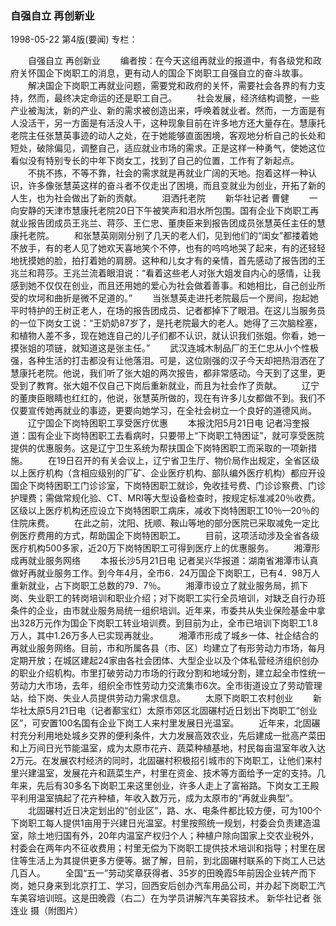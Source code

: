 ### 自强自立  再创新业

1998-05-22
第4版(要闻)
专栏：

　　自强自立  再创新业
　　编者按：在今天这组再就业的报道中，有各级党和政府关怀国企下岗职工的消息，更有动人的国企下岗职工自强自立的奋斗故事。
　　解决国企下岗职工再就业问题，需要党和政府的关怀，需要社会各界的有力支持，然而，最终决定命运的还是职工自己。
　　社会发展，经济结构调整，一些产业被淘汰，新的产业、新的需求被创造出来，呼唤着就业者。然而，一方面是有人没活干，另一方面是有活没人干，这种现象目前在许多地方还大量存在。慧康托老院主任张慧英事迹的动人之处，在于她能够直面困境，客观地分析自己的长处和短处，破除偏见，调整自己，适应就业市场的需求。正是这样一种勇气，使她这位看似没有特别专长的中年下岗女工，找到了自己的位置，工作有了新起点。
　　不挑不拣，不等不靠，社会的需求就是再就业广阔的天地。抱着这样一种认识，许多像张慧英这样的奋斗者不仅走出了困境，而且变就业为创业，开拓了新的人生，也为社会做出了新的贡献。
　　泪洒托老院
　　新华社记者  曹健
　　一向安静的天津市慧康托老院20日下午被笑声和泪水所包围。国有企业下岗职工再就业报告团成员王兆兰、蒋莎、王仁忠、董庚臣来到报告团成员张慧英任主任的慧康托老院。
　　和张慧英刚刚分别了几天的老人们，见到他们的“闺女”都搂着她不放手，有的老人见了她欢天喜地笑个不停，也有的呜呜地哭了起来，有的还轻轻地抚摸她的脸，拍打着她的肩膀。这种和儿女才有的亲情，首先感动了报告团的王兆兰和蒋莎。王兆兰流着眼泪说：“看着这些老人对张大姐发自内心的感情，让我感到她不仅仅在创业，而且还用她的爱心为社会做着善事。和她相比，自己创业所受的坎坷和曲折是微不足道的。”
　　当张慧英走进托老院最后一个房间，抱起她平时特护的王树正老人，在场的报告团成员、记者都掉下了眼泪。在这儿当服务员的一位下岗女工说：“王奶奶87岁了，是托老院最大的老人。她得了三次脑栓塞，和植物人差不多，现在她连自己的儿子们都不认识，就认识我们张姐。你看，她一摸张姐的项链，就知道这是张主任。”
　　武汉连城木制品厂的王仁忠从小个性极强，各种生活的打击都没有让他落泪。可是，这位刚强的汉子今天却把热泪洒在了慧康托老院。他说，我们听了张大姐的两次报告，都非常感动。今天到了这里，更受到了教育。张大姐不仅自己下岗后重新就业，而且为社会作了贡献。
　　辽宁的董庚臣眼睛也红红的，他说，张慧英所做的，现在有许多儿女都做不到。我们不仅要宣传她再就业的事迹，更要向她学习，在全社会树立一个良好的道德风尚。
　　辽宁国企下岗特困职工享受医疗优惠
　　本报沈阳5月21日电 记者冯奎报道：国有企业下岗特困职工去看病时，只要带上“下岗职工特困证”，就可享受医院提供的优惠服务。这是辽宁卫生系统为帮扶国企下岗特困职工而采取的一项新措施。
　　在19日召开的有关会议上，辽宁省卫生厅、物价局作出规定，全省区级以上医疗机构（含相应级别的厂矿、企业医疗机构、部队编外医疗机构）都应开设国企下岗特困职工门诊诊室，下岗特困职工就诊，免收挂号费、门诊诊察费、门诊护理费；需做常规化验、CT、MRI等大型设备检查时，按规定标准减20％收费。区级以上医疗机构还应设立下岗特困职工病床，减收下岗特困职工10％—20％的住院床费。
　　在此之前，沈阳、抚顺、鞍山等地的部分医院已采取减免一定比例医疗费用的方式，帮助国企下岗特困职工。
　　目前，这项活动涉及全省各级医疗机构500多家，近20万下岗特困职工可得到医疗上的优惠服务。
　　湘潭形成再就业服务网络
　　本报长沙5月21日电 记者吴兴华报道：湖南省湘潭市认真做好再就业服务工作。到今年4月，全市6．24万国企下岗职工，已有4．98万人重新就业，占下岗职工总数的79．7％。
　　湘潭市设立了就业服务局，抓下岗、失业职工的转岗培训和职业介绍；对下岗职工实行全员培训，对缺乏自行办班条件的企业，由市就业服务局统一组织培训。近年来，市委共从失业保险基金中拿出328万元作为国企下岗职工转业培训费。到目前为止，全市已培训下岗职工1.8万人，其中1.26万多人已实现再就业。
　　湘潭市形成了城乡一体、社企结合的再就业服务网络。目前，市和所属各县（市、区）均建立了有形劳动力市场，每月定期开放；在城区建起24家由各社会团体、大型企业以及个体私营经济组织创办的职业介绍机构。市里打破劳动力市场的行政分割和地域分割，建立起全市性统一劳动力大市场，去年，组织全市性劳动力交流集市6次。全市街道设立了劳动管理站，给下岗、失业人员提供劳动力需求信息。
　　太原下岗职工农村创业
　　新华社太原5月21日电（记者鄯宝红）太原市郊区北固碾村近日划出下岗职工“创业区”，可安置100名国有企业下岗工人来村里发展日光温室。
　　近年来，北固碾村充分利用地处城乡交界的便利条件，大力发展高效农业，先后建成一批高产菜田和上万间日光节能温室，成为太原市花卉、蔬菜种植基地，村民每亩温室年收入达2万元。在发展农村经济的同时，北固碾村积极招引城市的下岗职工，让他们来村里兴建温室，发展花卉和蔬菜生产，村里在资金、技术等方面给予一定的支持。几年来，先后有30多名下岗职工来这里创业，许多人走上了富裕路。下岗女工王殿平利用温室搞起了花卉种植，年收入数万元，成为太原市的“再就业典型”。
　　北固碾村近日决定划出的“创业区”，路、水、电条件都比较方便，可为100个下岗职工每人提供1亩用于兴建日光温室。村里按照统一规划，村委会负责建造温室，除土地归国有外，20年内温室产权归个人；种植户除向国家上交农业税外，村委会在两年内不征收费用；村里无偿为下岗职工提供技术培训和指导；村里在居住等生活上为其提供更多方便等。据了解，目前，到北固碾村联系的下岗工人已达几百人。
　　全国“五一”劳动奖章获得者、35岁的田晚霞5年前因企业转产而下岗，她只身来到北京打工、学习，回西安后创办汽车用品公司，并办起下岗职工汽车美容培训班。这是田晚霞（右二）在为学员讲解汽车美容技术。 新华社记者  张连业  摄（附图片）
